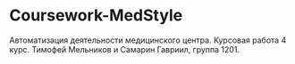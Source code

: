 # Coursework-MedStyle
Автоматизация деятельности медицинского центра. Курсовая работа 4 курс. Тимофей Мельников и Самарин Гавриил, группа 1201.
